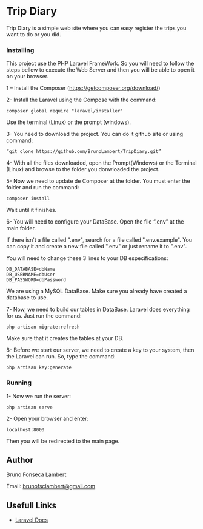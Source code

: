 # Trip Diary

Trip Diary is a simple web site where you can easy register the trips you want to do or you did.

### Installing

This project use the PHP Laravel FrameWork. So you will need to follow the steps bellow to execute the Web Server and then you will be able to open it on your browser.

1 – Install the Composer (https://getcomposer.org/download/)

2- Install the Laravel using the Compose with the command:


	composer global require "laravel/installer"


Use the terminal (Linux) or the prompt (windows).

3- You need to download the project.
	You can do it github site or using command:
		

	“git clone https://github.com/BrunoLambert/TripDiary.git”


4- With all the files downloaded, open the Prompt(Windows) or the Terminal (Linux) and browse to the folder you donwloaded the project.

5- Now we need to update de Composer at the folder. You must enter the folder and run the command:


	composer install

Wait until it finishes.

6- You will need to configure your DataBase. Open the file “.env” at the main folder. 

If there isn't a file called ".env", search for a file called ".env.example". You can copy it and create a new file called ".env" or just rename it to ".env".

You will need to change these 3 lines to your DB especifications:

	DB_DATABASE=dbName
	DB_USERNAME=dbUser
	DB_PASSWORD=dbPassword

We are using a MySQL DataBase. Make sure you already have created a database to use.

7- Now, we need to build our tables in DataBase. Laravel does everything for us. Just run the command: 

	php artisan migrate:refresh

Make sure that it creates the tables at your DB.

8- Before we start our server, we need to create a key to your system, then the Laravel can run. So, type the command:


	php artisan key:generate

### Running

1- Now we run the server: 

	php artisan serve

2- Open your browser and enter: 
	
	localhost:8000

Then you will be redirected to the main page.

## Author
Bruno Fonseca Lambert

Email: brunofsclambert@gmail.com

## Usefull Links
* [Laravel Docs](https://laravel.com/docs/5.1)

